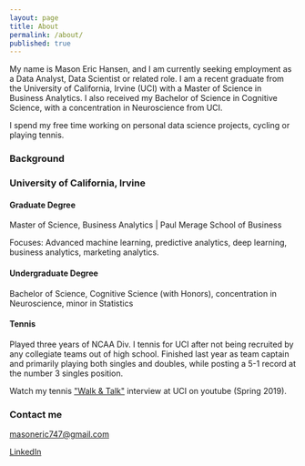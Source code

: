 ```yaml
---
layout: page
title: About
permalink: /about/
published: true
---
```

My name is Mason Eric Hansen, and I am currently seeking employment as a Data Analyst, Data Scientist or related role. I am a recent graduate from the University of California, Irvine (UCI) with a Master of Science in Business Analytics. I also received my Bachelor of Science in Cognitive Science, with a concentration in Neuroscience from UCI. 

I spend my free time working on personal data science projects, cycling or playing tennis.

### Background

### University of California, Irvine
#### Graduate Degree
Master of Science, Business Analytics | Paul Merage School of Business

Focuses: Advanced machine learning, predictive analytics, deep learning, business analytics, marketing analytics.

#### Undergraduate Degree
Bachelor of Science, Cognitive Science (with Honors), concentration in Neuroscience, minor in Statistics

#### Tennis
Played three years of NCAA Div. I tennis for UCI after not being recruited by any collegiate teams out of high school. Finished last year as team captain and primarily playing both singles and doubles, while posting a 5-1 record at the number 3 singles position. 

Watch my tennis ["Walk & Talk"](https://www.youtube.com/watch?v=qkfzuhf91E8) interview at UCI on youtube (Spring 2019).


### Contact me

[masoneric747@gmail.com](mailto:masoneric747@gmail.com)

[LinkedIn](https://www.linkedin.com/in/masonhansen747/)
